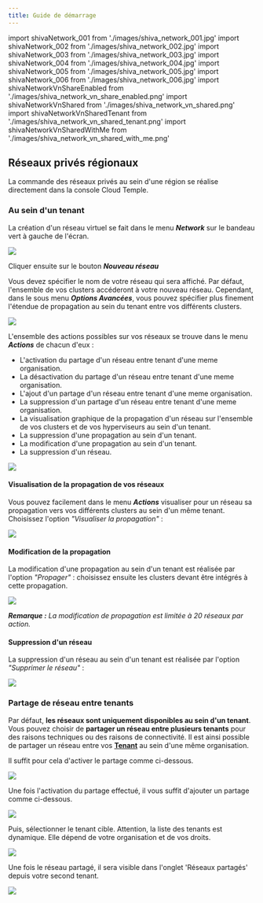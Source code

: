 ```yaml
---
title: Guide de démarrage
---
```

import shivaNetwork_001 from './images/shiva_network_001.jpg'
import shivaNetwork_002 from './images/shiva_network_002.jpg'
import shivaNetwork_003 from './images/shiva_network_003.jpg'
import shivaNetwork_004 from './images/shiva_network_004.jpg'
import shivaNetwork_005 from './images/shiva_network_005.jpg'
import shivaNetwork_006 from './images/shiva_network_006.jpg'
import shivaNetworkVnShareEnabled from './images/shiva_network_vn_share_enabled.png'
import shivaNetworkVnShared from './images/shiva_network_vn_shared.png'
import shivaNetworkVnSharedTenant from './images/shiva_network_vn_shared_tenant.png'
import shivaNetworkVnSharedWithMe from './images/shiva_network_vn_shared_with_me.png'

## Réseaux privés régionaux

La commande des réseaux privés au sein d'une région se réalise directement dans la console Cloud Temple.

### Au sein d'un tenant

La création d'un réseau virtuel se fait dans le menu __*Network*__ sur le bandeau vert à gauche de l'écran.

<img src={shivaNetwork_001} />

Cliquer ensuite sur le bouton __*Nouveau réseau*__

Vous devez spécifier le nom de votre réseau qui sera affiché. Par défaut, l'ensemble de vos clusters accéderont à votre nouveau réseau.
Cependant, dans le sous menu __*Options Avancées*__, vous pouvez spécifier plus finement l'étendue de propagation au sein du tenant entre vos différents clusters.

<img src={shivaNetwork_002} />

L'ensemble des actions possibles sur vos réseaux se trouve dans le menu __*Actions*__ de chacun d'eux :

- L'activation du partage d'un réseau entre tenant d'une meme organisation.
- La désactivation du partage d'un réseau entre tenant d'une meme organisation.
- L'ajout d'un partage d'un réseau entre tenant d'une meme organisation.
- La suppression d'un partage d'un réseau entre tenant d'une meme organisation.
- La visualisation graphique de la propagation d'un réseau sur l'ensemble de vos clusters et de vos hyperviseurs au sein d'un tenant.
- La suppression d'une propagation au sein d'un tenant.
- La modification d'une propagation au sein d'un tenant.
- La suppression d'un réseau.

<img src={shivaNetwork_003} />

#### Visualisation de la propagation de vos réseaux

Vous pouvez facilement dans le menu __*Actions*__ visualiser pour un réseau sa propagation vers vos différents clusters au sein d'un même tenant.
Choisissez l'option *"Visualiser la propagation"* :

<img src={shivaNetwork_004} />

#### Modification de la propagation

La modification d'une propagation au sein d'un tenant est réalisée par l'option *"Propager"* :
choisissez ensuite les clusters devant être intégrés à cette propagation.

<img src={shivaNetwork_005} />

__*Remarque :*__ *La modification de propagation est limitée à 20 réseaux par action.*

#### Suppression d'un réseau

La suppression d'un réseau au sein d'un tenant est réalisée par l'option *"Supprimer le réseau"* :

<img src={shivaNetwork_006} />

### Partage de réseau entre tenants

Par défaut, __les réseaux sont uniquement disponibles au sein d'un tenant__. Vous pouvez choisir de __partager un réseau entre plusieurs tenants__ pour des raisons techniques ou des raisons de connectivité.
Il est ainsi possible de partager un réseau entre vos __[Tenant](../../console/iam/concepts.md#tenant)__ au sein d'une même organisation.

Il suffit pour cela d'activer le partage comme ci-dessous.

<img src={shivaNetworkVnShareEnabled} />

Une fois l'activation du partage effectué, il vous suffit d'ajouter un partage comme ci-dessous.

<img src={shivaNetworkVnShared} />

Puis, sélectionner le tenant cible. Attention, la liste des tenants est dynamique.
Elle dépend de votre organisation et de vos droits.

<img src={shivaNetworkVnSharedTenant} />

Une fois le réseau partagé, il sera visible dans l'onglet 'Réseaux partagés' depuis votre second tenant.

<img src={shivaNetworkVnSharedWithMe} />
